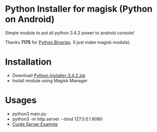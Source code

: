 # Python Installer for magisk (Python on Android)

Simple module to put all python 3.4.2 power to android console!

Thanks **7175** for [Python Binaries](https://dl.xda-cdn.com/3/0/6/4/4/2/0/python3.4.2_noedify_installer.zip?key=J9QDIO1eV-xKg59TK_U4dA&ts=1596144425). (I just make magisk module).

# Installation
- Download [Python-Installer-3.4.2.zip](https://github.com/manojvermamv/Python-Installer-3.4.2/releases/download/3.4.2/Python-Installer-3.4.2.zip)
- Install module using Magisk Manager

# Usages
- python3 main.py
- python3 -m http.server --bind 127.0.0.1 8080
- [Curde Server Example](https://github.com/bhch/crude-server)

